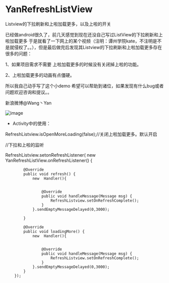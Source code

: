 # YanRefreshListView
Listview的下拉刷新和上啦加载更多，以及上啦的开关


已经做android很久了，前几天感觉到现在还没自己写过ListView的下拉刷新和上啦加载更多
于是就看了一下网上的某个视频（注明：谭州学院kate，不注明是不是就侵权了。。），但是最后做完后发现其Listview的下拉刷新和上啦加载更多存在很多的问题：






1、如果项目需求不需要 上啦加载更多的时候没有关闭掉上啦的功能。


2、上啦加载更多的动画有点僵硬。

所以我自己动手写了这个小demo   希望可以帮助到诸位，如果发现有什么bug或者问题欢迎咨询和提议。。





新浪微博@Wang丶Yan


![image](https://github.com/yanshao/YanRefreshListView/blob/master/效果图.gif)


  *  Activity中的使用：
  

  RefreshListview.isOpenMoreLoading(false);//关闭上啦加载更多。默认开启
  
  //下拉和上啦的监听
  



RefreshListview.setonRefreshListener(
          new YanRefreshListView.onRefreshListener() {

            @Override
            public void refresh() {
                new  Handler(){


                    @Override
                    public void handleMessage(Message msg) {
                        RefreshListview.setOnRefreshComplete();
                    }
                }.sendEmptyMessageDelayed(0,3000);

            }

            @Override
            public void loadingMore() {
                new  Handler(){


                    @Override
                    public void handleMessage(Message msg) {
                        RefreshListview.setOnRefreshComplete();
                    }
                }.sendEmptyMessageDelayed(0,3000);
            }
        });

